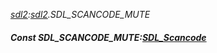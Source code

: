 _[sdl2](../../modules/sdl2/sdl2-module.md):[sdl2](../../modules/sdl2/sdl2-module.md).SDL\_SCANCODE\_MUTE_
##### Const SDL\_SCANCODE\_MUTE:[SDL_Scancode](../../modules/sdl2/sdl2-sdl_scancode.md)
